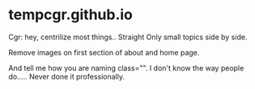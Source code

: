 # tempcgr.github.io

Cgr:
hey, centrilize most things..
Straight Only small topics side by side.

Remove images on first section of about and home page.

And tell me how you are naming class="". 
I don't know the way people do.....
Never done it professionally.